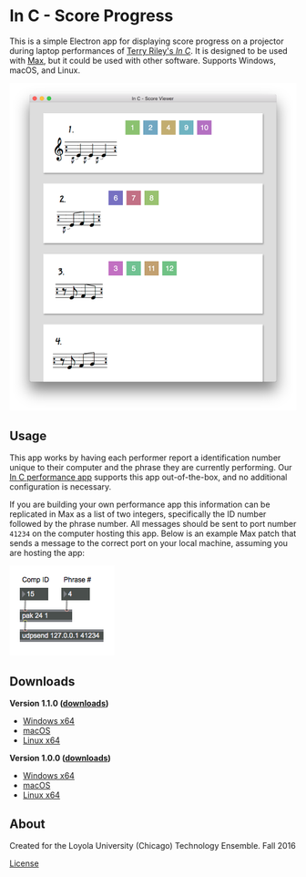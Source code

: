 # In C - Score Progress

This is a simple Electron app for displaying score progress on a projector
during laptop performances of [Terry Riley's *In C*][inC]. It is designed to be
used with [Max][max], but it could be used with other software.
Supports Windows, macOS, and Linux.

![screenshot](img/screenshot.png "In C - In Action")

## Usage

This app works by having each performer report a identification number unique
to their computer and the phrase they are currently performing. Our
[In C performance app][inCApp] supports this app out-of-the-box, and no additional
configuration is necessary.

If you are building your own performance app this information can be replicated in
Max as a list of two integers, specifically the ID number followed by the
phrase number. All messages should be sent to port number `41234` on the
computer hosting this app. Below is an example Max patch that sends a message
to the correct port on your local machine, assuming you are hosting the app:

![max-patch](img/max-patch.png "Example Max patch for communicating with this app")

## Downloads

**Version 1.1.0 ([downloads][v1.1])**

* [Windows x64](https://github.com/loyola-university-tech-ensemble/in-c-score-progress/releases/download/v1.1.0/InCScoreProgress-win32-x64.zip)
* [macOS](https://github.com/loyola-university-tech-ensemble/in-c-score-progress/releases/download/v1.1.0/InCScoreProgress-macos-x64.dmg)
* [Linux x64](https://github.com/loyola-university-tech-ensemble/in-c-score-progress/releases/download/v1.1.0/InCScoreProgress-linux-x64.zip)

**Version 1.0.0 ([downloads][v1])**

* [Windows x64](https://github.com/gmoe/in-c-score-progress/releases/download/v1.0.0/InCScoreProgress-win32-x64.zip)
* [macOS](https://github.com/gmoe/in-c-score-progress/releases/download/v1.0.0/ScoreProgressMacOS.dmg)
* [Linux x64](https://github.com/gmoe/in-c-score-progress/releases/download/v1.0.0/InCScoreProgress-linux-x64.zip)

## About

Created for the Loyola University (Chicago) Technology Ensemble. Fall 2016

[License](LICENSE.md)

[inC]: https://en.wikipedia.org/wiki/In_C
[inCApp]: https://github.com/loyola-university-tech-ensemble/InC
[max]: https://cycling74.com/max7/
[v1]: https://github.com/gmoe/in-c-score-progress/releases/tag/v1.0.0
[v1.1]: https://github.com/gmoe/in-c-score-progress/releases/tag/v1.1.0
